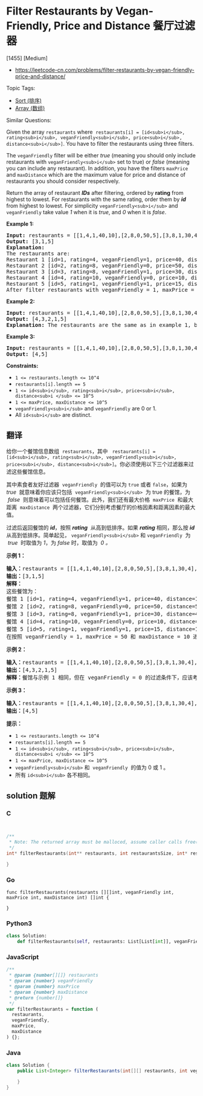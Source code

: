 # Filter Restaurants by Vegan-Friendly, Price and Distance 餐厅过滤器

[1455] [Medium]

- https://leetcode-cn.com/problems/filter-restaurants-by-vegan-friendly-price-and-distance/

Topic Tags:

- [Sort (排序)](https://leetcode-cn.com/tag/sort/)
- [Array (数组)](https://leetcode-cn.com/tag/array/)

Similar Questions:

Given the array `restaurants` where  `restaurants[i] = [id<sub>i</sub>, rating<sub>i</sub>, veganFriendly<sub>i</sub>, price<sub>i</sub>, distance<sub>i</sub>]`. You have to filter the restaurants using three filters.

The `veganFriendly` filter will be either _true_ (meaning you should only include restaurants with `veganFriendly<sub>i</sub>` set to true) or *false* (meaning you can include any restaurant). In addition, you have the filters `maxPrice` and `maxDistance` which are the maximum value for price and distance of restaurants you should consider respectively.

Return the array of restaurant _**IDs**_ after filtering, ordered by **rating** from highest to lowest. For restaurants with the same rating, order them by _**id**_ from highest to lowest. For simplicity `veganFriendly<sub>i</sub>` and `veganFriendly` take value _1_ when it is _true_, and _0_ when it is _false_.

**Example 1:**

<pre><strong>Input:</strong> restaurants = [[1,4,1,40,10],[2,8,0,50,5],[3,8,1,30,4],[4,10,0,10,3],[5,1,1,15,1]], veganFriendly = 1, maxPrice = 50, maxDistance = 10
<strong>Output:</strong> [3,1,5] 
<strong>Explanation: 
</strong>The restaurants are:
Restaurant 1 [id=1, rating=4, veganFriendly=1, price=40, distance=10]
Restaurant 2 [id=2, rating=8, veganFriendly=0, price=50, distance=5]
Restaurant 3 [id=3, rating=8, veganFriendly=1, price=30, distance=4]
Restaurant 4 [id=4, rating=10, veganFriendly=0, price=10, distance=3]
Restaurant 5 [id=5, rating=1, veganFriendly=1, price=15, distance=1] 
After filter restaurants with veganFriendly = 1, maxPrice = 50 and maxDistance = 10 we have restaurant 3, restaurant 1 and restaurant 5 (ordered by rating from highest to lowest). 
</pre>

**Example 2:**

<pre><strong>Input:</strong> restaurants = [[1,4,1,40,10],[2,8,0,50,5],[3,8,1,30,4],[4,10,0,10,3],[5,1,1,15,1]], veganFriendly = 0, maxPrice = 50, maxDistance = 10
<strong>Output:</strong> [4,3,2,1,5]
<strong>Explanation:</strong> The restaurants are the same as in example 1, but in this case the filter veganFriendly = 0, therefore all restaurants are considered.
</pre>

**Example 3:**

<pre><strong>Input:</strong> restaurants = [[1,4,1,40,10],[2,8,0,50,5],[3,8,1,30,4],[4,10,0,10,3],[5,1,1,15,1]], veganFriendly = 0, maxPrice = 30, maxDistance = 3
<strong>Output:</strong> [4,5]
</pre>

**Constraints:**

- `1 <= restaurants.length <= 10^4`
- `restaurants[i].length == 5`
- `1 <= id<sub>i</sub>, rating<sub>i</sub>, price<sub>i</sub>, distance<sub>i </sub> <= 10^5`
- `1 <= maxPrice, maxDistance <= 10^5`
- `veganFriendly<sub>i</sub>` and `veganFriendly` are 0 or 1.
- All `id<sub>i</sub>` are distinct.

## 翻译

给你一个餐馆信息数组  `restaurants`，其中   `restaurants[i] = [id<sub>i</sub>, rating<sub>i</sub>, veganFriendly<sub>i</sub>, price<sub>i</sub>, distance<sub>i</sub>]`。你必须使用以下三个过滤器来过滤这些餐馆信息。

其中素食者友好过滤器  `veganFriendly`  的值可以为 `true` 或者 `false`，如果为 *true*  就意味着你应该只包括  `veganFriendly<sub>i</sub>`  为 true 的餐馆，为  *false*  则意味着可以包括任何餐馆。此外，我们还有最大价格  `maxPrice`  和最大距离  `maxDistance`  两个过滤器，它们分别考虑餐厅的价格因素和距离因素的最大值。

过滤后返回餐馆的 **_id_**，按照 ***rating***  从高到低排序。如果 _**rating**_ 相同，那么按 _**id**_ 从高到低排序。简单起见， `veganFriendly<sub>i</sub>` 和 `veganFriendly`  为  *true*  时取值为 _1_，为 _false_ 时，取值为  *0 。*

**示例 1：**

<pre><strong>输入：</strong>restaurants = [[1,4,1,40,10],[2,8,0,50,5],[3,8,1,30,4],[4,10,0,10,3],[5,1,1,15,1]], veganFriendly = 1, maxPrice = 50, maxDistance = 10
<strong>输出：</strong>[3,1,5] 
<strong>解释： 
</strong>这些餐馆为：
餐馆 1 [id=1, rating=4, veganFriendly=1, price=40, distance=10]
餐馆 2 [id=2, rating=8, veganFriendly=0, price=50, distance=5]
餐馆 3 [id=3, rating=8, veganFriendly=1, price=30, distance=4]
餐馆 4 [id=4, rating=10, veganFriendly=0, price=10, distance=3]
餐馆 5 [id=5, rating=1, veganFriendly=1, price=15, distance=1] 
在按照 veganFriendly = 1, maxPrice = 50 和 maxDistance = 10 进行过滤后，我们得到了餐馆 3, 餐馆 1 和 餐馆 5（按评分从高到低排序）。 
</pre>

**示例 2：**

<pre><strong>输入：</strong>restaurants = [[1,4,1,40,10],[2,8,0,50,5],[3,8,1,30,4],[4,10,0,10,3],[5,1,1,15,1]], veganFriendly = 0, maxPrice = 50, maxDistance = 10
<strong>输出：</strong>[4,3,2,1,5]
<strong>解释：</strong>餐馆与示例 1 相同，但在 veganFriendly = 0 的过滤条件下，应该考虑所有餐馆。
</pre>

**示例 3：**

<pre><strong>输入：</strong>restaurants = [[1,4,1,40,10],[2,8,0,50,5],[3,8,1,30,4],[4,10,0,10,3],[5,1,1,15,1]], veganFriendly = 0, maxPrice = 30, maxDistance = 3
<strong>输出：</strong>[4,5]
</pre>

**提示：**

- `1 <= restaurants.length <= 10^4`
- `restaurants[i].length == 5`
- `1 <= id<sub>i</sub>, rating<sub>i</sub>, price<sub>i</sub>, distance<sub>i </sub> <= 10^5`
- `1 <= maxPrice, maxDistance <= 10^5`
- `veganFriendly<sub>i</sub>` 和  `veganFriendly`  的值为 0 或 1 。
- 所有 `id<sub>i</sub>` 各不相同。

## solution 题解

### C

```c


/**
 * Note: The returned array must be malloced, assume caller calls free().
 */
int* filterRestaurants(int** restaurants, int restaurantsSize, int* restaurantsColSize, int veganFriendly, int maxPrice, int maxDistance, int* returnSize){

}
```

### Go

```golang
func filterRestaurants(restaurants [][]int, veganFriendly int, maxPrice int, maxDistance int) []int {

}
```

### Python3

```python
class Solution:
    def filterRestaurants(self, restaurants: List[List[int]], veganFriendly: int, maxPrice: int, maxDistance: int) -> List[int]:
```

### JavaScript

```javascript
/**
 * @param {number[][]} restaurants
 * @param {number} veganFriendly
 * @param {number} maxPrice
 * @param {number} maxDistance
 * @return {number[]}
 */
var filterRestaurants = function (
  restaurants,
  veganFriendly,
  maxPrice,
  maxDistance
) {};
```

### Java

```java
class Solution {
    public List<Integer> filterRestaurants(int[][] restaurants, int veganFriendly, int maxPrice, int maxDistance) {

    }
}
```
